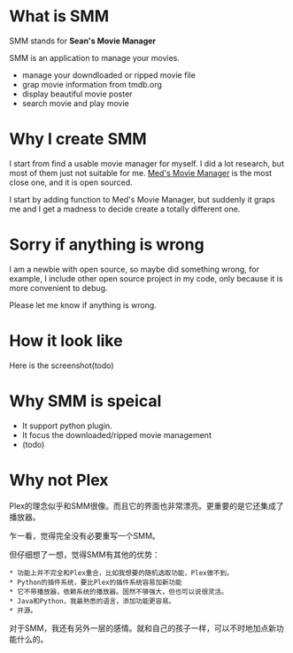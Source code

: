 # What is SMM #

SMM stands for **Sean's Movie Manager**

SMM is an application to manage your movies.

- manage your downdloaded or ripped movie file
- grap movie information from tmdb.org
- display beautiful movie poster
- search movie and play movie

# Why I create SMM #

I start from find a usable movie manager for myself. I did a lot research, but most of them just not suitable for me. [Med's Movie Manager](http://sourceforge.net/projects/xmm/) is the most close one, and it is open sourced.

I start by adding function to Med's Movie Manager, but suddenly it graps me and I get a madness to decide create a totally different one.

# Sorry if anything is wrong #

I am a newbie with open source, so maybe did something wrong, for example, I include other open source project in my code, only because it is more convenient to debug.

Please let me know if anything is wrong.

# How it look like #

Here is the screenshot(todo)

# Why SMM is speical #

- It support python plugin.
- It focus the downloaded/ripped movie management
- (todo)

# Why not Plex

Plex的理念似乎和SMM很像。而且它的界面也非常漂亮。更重要的是它还集成了播放器。

乍一看，觉得完全没有必要重写一个SMM。

但仔细想了一想，觉得SMM有其他的优势：

	* 功能上并不完全和Plex重合，比如我想要的随机选取功能，Plex做不到。
	* Python的插件系统，要比Plex的插件系统容易加新功能
	* 它不带播放器，依赖系统的播放器。固然不够强大，但也可以说很灵活。
	* Java和Python，我最熟悉的语言，添加功能更容易。
	* 开源。

对于SMM，我还有另外一层的感情。就和自己的孩子一样，可以不时地加点新功能什么的。
